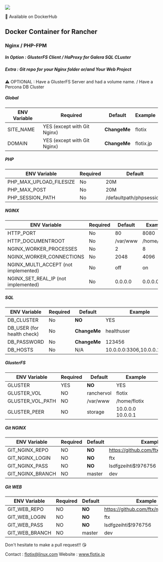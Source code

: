 [![](https://badge.imagelayers.io/flotix/rancher-nginx-php-gluster-ha:latest.svg)](https://imagelayers.io/?images=flotix/rancher-nginx-php-gluster-ha:latest 'Get your own badge on imagelayers.io')

:whale: Available on DockerHub

## Docker Container for Rancher
### Nginx / PHP-FPM
##### In Option : GlusterFS Client /  HaProxy for Galera SQL CLuster
##### Extra : Git repo for your Nginx folder or/and Your Web Project


:warning: OPTIONAL : Have a GlusterFS Server and had a volume name. / Have a Percona DB Cluster




##### Global
|ENV Variable  |Required |Default   |Example   |
|---|---|---|---|
|SITE_NAME   |YES (except with Git Nginx)   |**ChangeMe**   |flotix   |
|DOMAIN   |YES (except with Git Nginx)   |**ChangeMe**   |flotix.jp   |


##### PHP
|ENV Variable  |Required |Default   |Example   |
|---|---|---|---|
|PHP_MAX_UPLOAD_FILESIZE   |No   |20M   |150M   |
|PHP_MAX_POST   |No   |20M   |150M   |
|PHP_SESSION_PATH   |No   |/defaultpath/phpsessions   |/tmp   |


##### NGINX
|ENV Variable  |Required |Default   |Example   |
|---|---|---|---|
|HTTP_PORT   |No   |80   |8080   |
|HTTP_DOCUMENTROOT   |No   |/var/www   |/home/flotix   |
|NGINX_WORKER_PROCESSES  |No   |2   |8   |
|NGINX_WORKER_CONNECTIONS  |No   |2048   |4096   |
|NGINX_MULTI_ACCEPT (not implemented)  |No   |off   |on   |
|NGINX_SET_REAL_IP (not implemented) |No   |0.0.0.0   |0.0.0.0   |

##### SQL
|ENV Variable  |Required |Default   |Example   |
|---|---|---|---|
|DB_CLUSTER   |No   |**NO**   |YES   |
|DB_USER (for health check)   |No   |**ChangeMe**   |healthuser   |
|DB_PASSWORD  |No   |**ChangeMe**   |123456   |
|DB_HOSTS  |No   |N/A   |10.0.0.0:3306,10.0.0.1:3306   |


##### GlusterFS
|ENV Variable  |Required |Default   |Example   |
|---|---|---|---|
|GLUSTER   |YES   |**NO**   |YES   |
|GLUSTER_VOL   |NO   |ranchervol   |flotix   |
|GLUSTER_VOL_PATH  |NO   |/var/www   |/home/flotix   |
|GLUSTER_PEER   |NO   |storage   |10.0.0.0 10.0.0.1   |


##### Git NGINX
|ENV Variable  |Required |Default   |Example   |
|---|---|---|---|
|GIT_NGINX_REPO   |NO   |**NO**   |https://github.com/ftx/mynginxfolder   |
|GIT_NGINX_LOGIN   |NO   |**NO**   |ftx   |
|GIT_NGINX_PASS   |NO   |**NO**   |lsdfgzeihti$!976756   | 
|GIT_NGINX_BRANCH   |NO   |master   |dev   |


##### Git WEB
|ENV Variable  |Required |Default   |Example   |
|---|---|---|---|
|GIT_WEB_REPO   |NO   |**NO**   |https://github.com/ftx/mynginxfolder   |
|GIT_WEB_LOGIN   |NO   |**NO**   |ftx   |
|GIT_WEB_PASS   |NO   |**NO**   |lsdfgzeihti$!976756   | 
|GIT_WEB_BRANCH   |NO   |master   |dev   |


Don't hesitate to make a pull request!! :kissing_heart:

Contact : flotix@linux.com
Website : www.flotix.jp
